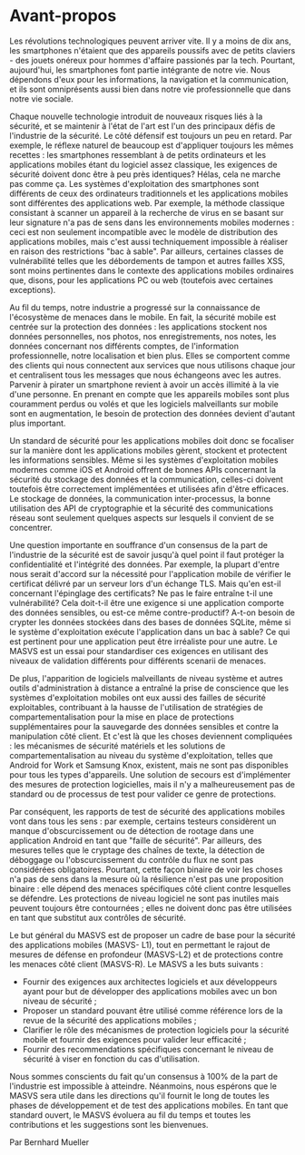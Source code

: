 # Avant-propos

Les révolutions technologiques peuvent arriver vite. Il y a moins de dix ans, les smartphones n'étaient que des appareils poussifs avec de petits claviers - des jouets onéreux pour hommes d'affaire passionés par la tech. Pourtant, aujourd'hui, les smartphones font partie intégrante de notre vie. Nous dépendons d'eux pour les informations, la navigation et la communication, et ils sont omniprésents aussi bien dans notre vie professionnelle que dans notre vie sociale.

Chaque nouvelle technologie introduit de nouveaux risques liés à la sécurité, et se maintenir à l'état de l'art est l'un des principaux défis de l'industrie de la sécurité. Le côté défensif est toujours un peu en retard. Par exemple, le réflexe naturel de beaucoup est d'appliquer toujours les mêmes recettes : les smartphones ressemblant à de petits ordinateurs et les applications mobiles étant du logiciel assez classique, les exigences de sécurité doivent donc être à peu près identiques? Hélas, cela ne marche pas comme ça. Les systèmes d'exploitation des smartphones sont différents de ceux des ordinateurs traditionnels et les applications mobiles sont différentes des applications web. Par exemple, la méthode classique consistant à scanner un appareil à la recherche de virus en se basant sur leur signature n'a pas de sens dans les environnements mobiles modernes : ceci est non seulement incompatible avec le modèle de distribution des applications mobiles, mais c'est aussi techniquement impossible à réaliser en raison des restrictions "bac à sable". Par ailleurs, certaines classes de vulnérabilité telles que les débordements de tampon et autres failles XSS, sont moins pertinentes dans le contexte des applications mobiles ordinaires que, disons, pour les applications PC ou web (toutefois avec certaines exceptions).

Au fil du temps, notre industrie a progressé sur la connaissance de l'écosystème de menaces dans le mobile. En fait, la sécurité mobile est centrée sur la protection des données : les applications stockent nos données personnelles, nos photos, nos enregistrements, nos notes, les données concernant nos différents comptes, de l'information professionnelle, notre localisation et bien plus. Elles se comportent comme des clients qui nous connectent aux services que nous utilisons chaque jour et centralisent tous les messages que nous échangeons avec les autres. Parvenir à pirater un smartphone revient à avoir un accès illimité à la vie d'une personne. En prenant en compte que les appareils mobiles sont plus couramment perdus ou volés et que les logiciels malveillants sur mobile sont en augmentation, le besoin de protection des données devient d'autant plus important.

Un standard de sécurité pour les applications mobiles doit donc se focaliser sur la manière dont les applications mobiles gèrent, stockent et protectent les informations sensibles. Même si les systèmes d'exploitation mobiles modernes comme iOS et Android offrent de bonnes APIs concernant la sécurité du stockage des données et la communication, celles-ci doivent toutefois être correctement implémentées et utilisées afin d'être efficaces. Le stockage de données, la communication inter-processus, la bonne utilisation des API de cryptographie et la sécurité des communications réseau sont seulement quelques aspects sur lesquels il convient de se concentrer.

Une question importante en souffrance d'un consensus de la part de l'industrie de la sécurité est de savoir jusqu'à quel point il faut protéger la confidentialité et l'intégrité des données. Par exemple, la plupart d'entre nous serait d'accord sur la nécessité pour l'application mobile de vérifier le certificat délivré par un serveur lors d'un échange TLS. Mais qu'en est-il concernant l'épinglage des certificats? Ne pas le faire entraîne t-il une vulnérabilité? Cela doit-t-il être une exigence si une application comporte des données sensibles, ou est-ce même contre-productif? A-t-on besoin de crypter les données stockées dans des bases de données SQLite, même si le système d'exploitation exécute l'application dans un bac à sable? Ce qui est pertinent pour une application peut être irréaliste pour une autre. Le MASVS est un essai pour standardiser ces exigences en utilisant des niveaux de validation différents pour différents scenarii de menaces.

De plus, l'apparition de logiciels malveillants de niveau système et autres outils d'administration à distance a entraîné la prise de conscience que les systèmes d'exploitation mobiles ont eux aussi des failles de sécurité exploitables, contribuant à la hausse de l'utilisation de stratégies de compartementalisation pour la mise en place de protections supplémentaires pour la sauvegarde des données sensibles et contre la manipulation côté client. Et c'est là que les choses deviennent compliquées : les mécanismes de sécurité matériels et les solutions de compartementalisation au niveau du système d'exploitation, telles que Android for Work et Samsung Knox, existent, mais ne sont pas disponibles pour tous les types d'appareils. Une solution de secours est d'implémenter des mesures de protection logicielles, mais il n'y a malheureusement pas de standard ou de processus de test pour valider ce genre de protections.

Par conséquent, les rapports de test de sécurité des applications mobiles vont dans tous les sens : par exemple, certains testeurs considèrent un manque d'obscurcissement ou de détection de rootage dans une application Android en tant que "faille de sécurité". Par ailleurs, des mesures telles que le cryptage des chaînes de texte, la détection de déboggage ou l'obscurcissement du contrôle du flux ne sont pas considérées obligatoires. Pourtant, cette façon binaire de voir les choses n'a pas de sens dans la mesure où la résilience n'est pas une proposition binaire : elle dépend des menaces spécifiques côté client contre lesquelles se défendre. Les protections de niveau logiciel ne sont pas inutiles mais peuvent toujours être contournées ; elles ne doivent donc pas être utilisées en tant que substitut aux contrôles de sécurité.

Le but général du MASVS est de proposer un cadre de base pour la sécurité des applications mobiles (MASVS- L1), tout en permettant le rajout de mesures de défense en profondeur (MASVS-L2) et de protections contre les menaces côté client (MASVS-R). Le MASVS a les buts suivants :

- Fournir des exigences aux architectes logiciels et aux développeurs ayant pour but de développer des applications mobiles avec un bon niveau de sécurité ;
- Proposer un standard pouvant être utilisé comme référence lors de la revue de la sécurité des applications mobiles ;
- Clarifier le rôle des mécanismes de protection logiciels pour la sécurité mobile et fournir des exigences pour valider leur efficacité ;
- Fournir des recommendations spécifiques concernant le niveau de sécurité à viser en fonction du cas d'utilisation.

Nous sommes conscients du fait qu'un consensus à 100% de la part de l'industrie est impossible à atteindre. Néanmoins, nous espérons que le MASVS sera utile dans les directions qu'il fournit le long de toutes les phases de développement et de test des applications mobiles. En tant que standard ouvert, le MASVS évoluera au fil du temps et toutes les contributions et les suggestions sont les bienvenues.

Par Bernhard Mueller
